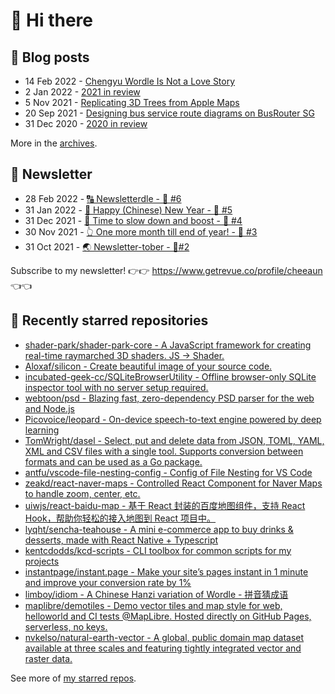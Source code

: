 # 👋 Hi there

## 📝 Blog posts

<!-- feed start -->
- 14 Feb 2022 - [Chengyu Wordle Is Not a Love Story](https://cheeaun.com/blog/2022/02/chengyu-wordle-is-not-a-love-story/)
- 2 Jan 2022 - [2021 in review](https://cheeaun.com/blog/2022/01/2021-in-review/)
- 5 Nov 2021 - [Replicating 3D Trees from Apple Maps](https://cheeaun.com/blog/2021/11/replicating-3d-trees-apple-maps/)
- 20 Sep 2021 - [Designing bus service route diagrams on BusRouter SG](https://cheeaun.com/blog/2021/09/bus-service-route-diagrams-busrouter-sg/)
- 31 Dec 2020 - [2020 in review](https://cheeaun.com/blog/2020/12/2020-in-review/)
<!-- feed end -->

More in the [archives](https://cheeaun.com/blog/archives/).

## 📰 Newsletter

<!-- newsletter start -->
- 28 Feb 2022 - [🔠 Newsletterdle - 🥫 #6](https://www.getrevue.co/profile/cheeaun/issues/newsletterdle-6-1014288)
- 31 Jan 2022 - [🧧 Happy (Chinese) New Year - 🥫 #5](https://www.getrevue.co/profile/cheeaun/issues/happy-chinese-new-year-5-963222)
- 31 Dec 2021 - [🥃 Time to slow down and boost - 🥫 #4](https://www.getrevue.co/profile/cheeaun/issues/time-to-slow-down-and-boost-4-906334)
- 30 Nov 2021 - [👆 One more month till end of year! - 🥫 #3](https://www.getrevue.co/profile/cheeaun/issues/one-more-month-till-end-of-year-3-835833)
- 31 Oct 2021 - [🌏 Newsletter-tober - 🥫#2](https://www.getrevue.co/profile/cheeaun/issues/newsletter-tober-2-788703)
<!-- newsletter end -->

Subscribe to my newsletter! 👉👉 https://www.getrevue.co/profile/cheeaun 👈👈

## 🌟 Recently starred repositories

<!-- starred repos start -->
- [shader-park/shader-park-core - A JavaScript framework for creating real-time raymarched 3D shaders. JS -> Shader.](https://github.com/shader-park/shader-park-core)
- [Aloxaf/silicon - Create beautiful image of your source code.](https://github.com/Aloxaf/silicon)
- [incubated-geek-cc/SQLiteBrowserUtility - Offline browser-only SQLite inspector tool with no server setup required.](https://github.com/incubated-geek-cc/SQLiteBrowserUtility)
- [webtoon/psd - Blazing fast, zero-dependency PSD parser for the web and Node.js](https://github.com/webtoon/psd)
- [Picovoice/leopard - On-device speech-to-text engine powered by deep learning ](https://github.com/Picovoice/leopard)
- [TomWright/dasel - Select, put and delete data from JSON, TOML, YAML, XML and CSV files with a single tool. Supports conversion between formats and can be used as a Go package.](https://github.com/TomWright/dasel)
- [antfu/vscode-file-nesting-config - Config of File Nesting for VS Code](https://github.com/antfu/vscode-file-nesting-config)
- [zeakd/react-naver-maps - Controlled React Component for Naver Maps to handle zoom, center, etc.](https://github.com/zeakd/react-naver-maps)
- [uiwjs/react-baidu-map - 基于 React 封装的百度地图组件，支持 React Hook，帮助你轻松的接入地图到 React 项目中。](https://github.com/uiwjs/react-baidu-map)
- [lyqht/sencha-teahouse - A mini e-commerce app to buy drinks & desserts, made with React Native + Typescript](https://github.com/lyqht/sencha-teahouse)
- [kentcdodds/kcd-scripts - CLI toolbox for common scripts for my projects](https://github.com/kentcdodds/kcd-scripts)
- [instantpage/instant.page - Make your site’s pages instant in 1 minute and improve your conversion rate by 1%](https://github.com/instantpage/instant.page)
- [limboy/idiom - A Chinese Hanzi variation of Wordle - 拼音猜成语](https://github.com/limboy/idiom)
- [maplibre/demotiles - Demo vector tiles and map style for web, helloworld and CI tests @MapLibre. Hosted directly on GitHub Pages, serverless, no keys.](https://github.com/maplibre/demotiles)
- [nvkelso/natural-earth-vector - A global, public domain map dataset available at three scales and featuring tightly integrated vector and raster data.](https://github.com/nvkelso/natural-earth-vector)
<!-- starred repos end -->

See more of [my starred repos](https://github.com/stars/cheeaun/).